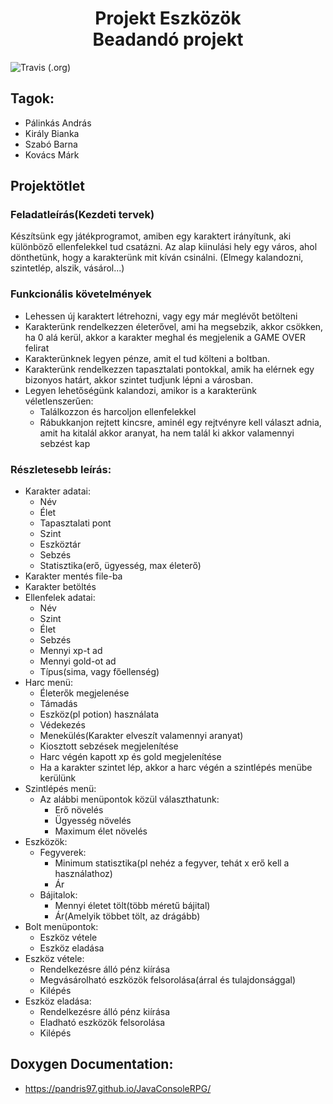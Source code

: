 <h1 align="center">Projekt Eszközök<br>Beadandó projekt</h1>

![Travis (.org)](https://img.shields.io/travis/pandris97/JavaConsoleRPG.svg?style=popout)

## Tagok:
- Pálinkás András
- Király Bianka
- Szabó Barna
- Kovács Márk

## Projektötlet
### Feladatleírás(Kezdeti tervek)
Készítsünk egy játékprogramot, amiben egy karaktert irányítunk, aki különböző ellenfelekkel tud csatázni. Az alap kiinulási hely egy város, ahol dönthetünk, hogy a karakterünk mit kíván csinálni. (Elmegy kalandozni, szintetlép, alszik, vásárol...)
### Funkcionális követelmények
- Lehessen új karaktert létrehozni, vagy egy már meglévőt betölteni
- Karakterünk rendelkezzen életerővel, ami ha megsebzik, akkor csökken, ha 0 alá kerül, akkor a karakter meghal és megjelenik a GAME OVER felirat
- Karakterünknek legyen pénze, amit el tud költeni a boltban. 
- Karakterünk rendelkezzen tapasztalati pontokkal, amik ha elérnek egy bizonyos határt, akkor szintet tudjunk lépni a városban.
- Legyen lehetőségünk kalandozi, amikor is a karakterünk véletlenszerűen:
  - Találkozzon és harcoljon ellenfelekkel
  - Rábukkanjon rejtett kincsre, aminél egy rejtvényre kell választ adnia, amit ha kitalál akkor aranyat, ha nem talál ki akkor valamennyi sebzést kap
### Részletesebb leírás:
- Karakter adatai:
  - Név
  - Élet
  - Tapasztalati pont
  - Szint
  - Eszköztár
  - Sebzés
  - Statisztika(erő, ügyesség, max életerő)
- Karakter mentés file-ba
- Karakter betöltés
- Ellenfelek adatai:
  - Név
  - Szint
  - Élet
  - Sebzés
  - Mennyi xp-t ad
  - Mennyi gold-ot ad
  - Típus(sima, vagy főellenség)
- Harc menü:
  - Életerők megjelenése
  - Támadás
  - Eszköz(pl potion) használata
  - Védekezés
  - Menekülés(Karakter elveszít valamennyi aranyat)
  - Kiosztott sebzések megjelenítése
  - Harc végén kapott xp és gold megjelenítése
  - Ha a karakter szintet lép, akkor a harc végén a szintlépés menübe kerülünk
- Szintlépés menü:
  - Az alábbi menüpontok közül választhatunk:
    - Erő növelés
    - Ügyesség növelés
    - Maximum élet növelés
- Eszközök:
  - Fegyverek:
    - Minimum statisztika(pl nehéz a fegyver, tehát x erő kell a használathoz)
    - Ár
  - Bájitalok:
    - Mennyi életet tölt(több méretű bájital)
    - Ár(Amelyik többet tölt, az drágább)
- Bolt menüpontok:
  - Eszköz vétele
  - Eszköz eladása
- Eszköz vétele:
  - Rendelkezésre álló pénz kiírása
  - Megvásárolható eszközök felsorolása(árral és tulajdonsággal)
  - Kilépés
- Eszköz eladása:
  - Rendelkezésre álló pénz kiírása
  - Eladható eszközök felsorolása
  - Kilépés
  
## Doxygen Documentation:
   - https://pandris97.github.io/JavaConsoleRPG/  